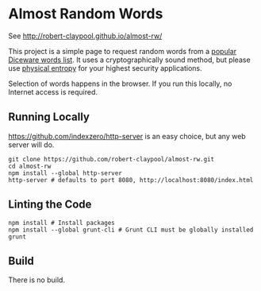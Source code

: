 # Almost Random Words
See http://robert-claypool.github.io/almost-rw/

This project is a simple page to request random words from a [popular Diceware words list](https://www.eff.org/deeplinks/2016/07/new-wordlists-random-passphrases). It uses a cryptographically sound method, but please use [physical entropy](https://theworld.com/~reinhold/diceware.html) for your highest security applications.

Selection of words happens in the browser. If you run this locally, no Internet access is required.

## Running Locally
https://github.com/indexzero/http-server is an easy choice, but any web server will do.
```Shell
git clone https://github.com/robert-claypool/almost-rw.git
cd almost-rw
npm install --global http-server
http-server # defaults to port 8080, http://localhost:8080/index.html
```

## Linting the Code
```Shell
npm install # Install packages
npm install --global grunt-cli # Grunt CLI must be globally installed
grunt
```

## Build
There is no build.
